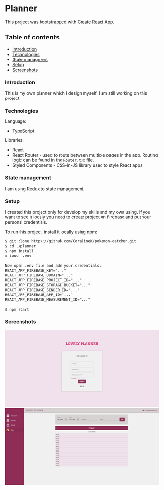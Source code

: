 # Planner

This project was bootstrapped with [Create React App](https://github.com/facebook/create-react-app).

## Table of contents

- [Introduction](#introduction)
- [Technologies](#technologies)
- [State managment](#statemanagnent)
- [Setup](#setup)
- [Screenshots](#screenshots)

### Introduction

This is my own planner which I design myself. I am still working on this project.

### Technologies

Language:

- TypeScript

Libraries:

- React
- React Router - used to route between multiple pages in the app. Routing logic can be found in the `Router.tsx` file.
- Styled Components - CSS-in-JS library used to style React apps.

### State management

I am using Redux to state management.

### Setup

I created this project only for develop my skills and my own using. If you want to see it localy you need to create project on Firebase and put your personal credentials.

To run this project, install it locally using npm:

```
$ git clone https://github.com/CoralineK/pokemon-catcher.git
$ cd ./planner
$ npm install
$ touch .env

Now open .env file and add your credentials:
REACT_APP_FIREBASE_KEY="..."
REACT_APP_FIREBASE_DOMAIN="..."
REACT_APP_FIREBASE_PROJECT_ID="..."
REACT_APP_FIREBASE_STORAGE_BUCKET="..."
REACT_APP_FIREBASE_SENDER_ID="..."
REACT_APP_FIREBASE_APP_ID="..."
REACT_APP_FIREBASE_MEASUREMENT_ID="..."

$ npm start
```

### Screenshots

![alt text](./public/img/register.png)
![alt text](./public/img/day.png)
